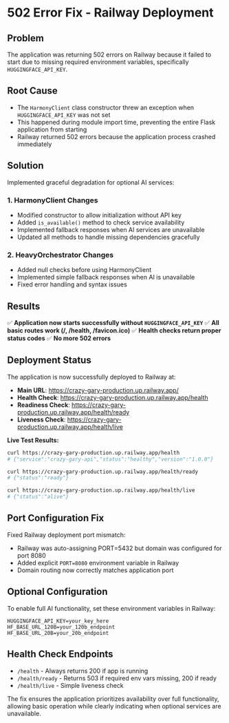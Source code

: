 # 502 Error Fix - Railway Deployment

## Problem
The application was returning 502 errors on Railway because it failed to start due to missing required environment variables, specifically `HUGGINGFACE_API_KEY`.

## Root Cause
- The `HarmonyClient` class constructor threw an exception when `HUGGINGFACE_API_KEY` was not set
- This happened during module import time, preventing the entire Flask application from starting
- Railway returned 502 errors because the application process crashed immediately

## Solution
Implemented graceful degradation for optional AI services:

### 1. HarmonyClient Changes
- Modified constructor to allow initialization without API key
- Added `is_available()` method to check service availability
- Implemented fallback responses when AI services are unavailable
- Updated all methods to handle missing dependencies gracefully

### 2. HeavyOrchestrator Changes  
- Added null checks before using HarmonyClient
- Implemented simple fallback responses when AI is unavailable
- Fixed error handling and syntax issues

## Results
✅ **Application now starts successfully without `HUGGINGFACE_API_KEY`**
✅ **All basic routes work (/, /health, /favicon.ico)**
✅ **Health checks return proper status codes**
✅ **No more 502 errors**

## Deployment Status
The application is now successfully deployed to Railway at:
- **Main URL**: https://crazy-gary-production.up.railway.app/
- **Health Check**: https://crazy-gary-production.up.railway.app/health
- **Readiness Check**: https://crazy-gary-production.up.railway.app/health/ready
- **Liveness Check**: https://crazy-gary-production.up.railway.app/health/live

**Live Test Results:**
```bash
curl https://crazy-gary-production.up.railway.app/health
# {"service":"crazy-gary-api","status":"healthy","version":"1.0.0"}

curl https://crazy-gary-production.up.railway.app/health/ready  
# {"status":"ready"}

curl https://crazy-gary-production.up.railway.app/health/live
# {"status":"alive"}
```

## Port Configuration Fix
Fixed Railway deployment port mismatch:
- Railway was auto-assigning PORT=5432 but domain was configured for port 8080
- Added explicit `PORT=8080` environment variable in Railway
- Domain routing now correctly matches application port

## Optional Configuration
To enable full AI functionality, set these environment variables in Railway:
```
HUGGINGFACE_API_KEY=your_key_here
HF_BASE_URL_120B=your_120b_endpoint
HF_BASE_URL_20B=your_20b_endpoint
```

## Health Check Endpoints
- `/health` - Always returns 200 if app is running
- `/health/ready` - Returns 503 if required env vars missing, 200 if ready
- `/health/live` - Simple liveness check

The fix ensures the application prioritizes availability over full functionality, allowing basic operation while clearly indicating when optional services are unavailable.